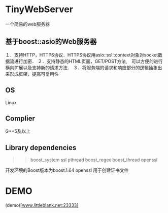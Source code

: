 # TinyWebServer
一个简易的web服务器

## 基于boost::asio的Web服务器

１．支持HTTP，HTTPS协议．HTTPS协议用asio::ssl::context对象对socket数据流进行加密．
２．支持静态的HTML页面，GET/POST方法,　可以方便的进行横向扩展以及支持新的请求方法．
３．将服务端的请求和响应部分的逻辑抽象出来形成框架，提高可复用性

## OS

Linux

## Complier

G++5及以上

## Library dependencies

>> boost\_system ssl pthread boost\_regex boost\_thread openssl

开发环境的Boost版本为boost.1.64
openssl 用于创建证书文件

# DEMO

(demo)[www.littleblank.net:23333]

 
